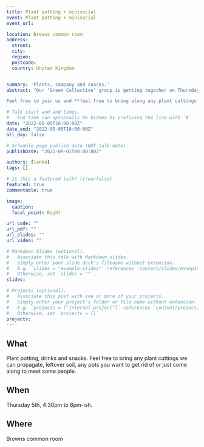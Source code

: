 ```yaml
---
title: Plant potting + minisocial
event: Plant potting + minisocial
event_url: 

location: Browns common room
address:
  street: 
  city: 
  region: 
  postcode:  
  country: United Kingdom


summary: 'Plants, company and snacks.'
abstract: "Our ‘Green Collective’ group is getting together on Thursday after work to repot and pot plants that are around browns.

Feel free to join us and **feel free to bring along any plant cuttings** if you have!"

# Talk start and end times.
#   End time can optionally be hidden by prefixing the line with `#`.
date: "2022-05-05T16:00:00Z"
date_end: "2022-05-05T18:00:00Z"
all_day: false

# Schedule page publish date (NOT talk date).
publishDate: "2021-09-01T00:00:00Z"

authors: [lenka]
tags: []

# Is this a featured talk? (true/false)
featured: true
commentable: true

image:
  caption: 
  focal_point: Right

url_code: ""
url_pdf: ""
url_slides: ""
url_video: ""

# Markdown Slides (optional).
#   Associate this talk with Markdown slides.
#   Simply enter your slide deck's filename without extension.
#   E.g. `slides = "example-slides"` references `content/slides/example-slides.md`.
#   Otherwise, set `slides = ""`.
slides:

# Projects (optional).
#   Associate this post with one or more of your projects.
#   Simply enter your project's folder or file name without extension.
#   E.g. `projects = ["internal-project"]` references `content/project/deep-learning/index.md`.
#   Otherwise, set `projects = []`.
projects:
---
```


## What

Plant potting, drinks and snacks.
Feel free to bring any plant cuttings we can propagate, leftover soil, any pots you want to get rid of or just come along to meet some people.

## When

Thursday 5th, 4:30pm to 6pm-ish.

## Where

Browns common room



